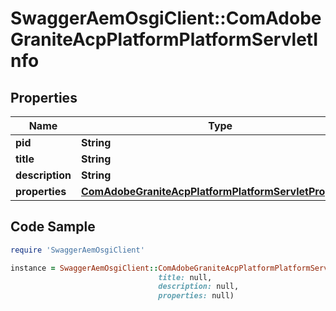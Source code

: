 # SwaggerAemOsgiClient::ComAdobeGraniteAcpPlatformPlatformServletInfo

## Properties

Name | Type | Description | Notes
------------ | ------------- | ------------- | -------------
**pid** | **String** |  | [optional] 
**title** | **String** |  | [optional] 
**description** | **String** |  | [optional] 
**properties** | [**ComAdobeGraniteAcpPlatformPlatformServletProperties**](ComAdobeGraniteAcpPlatformPlatformServletProperties.md) |  | [optional] 

## Code Sample

```ruby
require 'SwaggerAemOsgiClient'

instance = SwaggerAemOsgiClient::ComAdobeGraniteAcpPlatformPlatformServletInfo.new(pid: null,
                                 title: null,
                                 description: null,
                                 properties: null)
```


